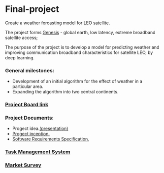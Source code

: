 # Final-project
Create a weather forcasting model for LEO satellite.

The project forms [Genesis](https://innovationisrael.org.il/content/%D7%9E%D7%A4%D7%92%D7%A9-%D7%94%D7%AA%D7%A0%D7%A2%D7%94-%D7%9C%D7%9E%D7%90%D7%92%D7%93-genesis) - global earth, low latency, extreme broadband satellite access; 


The purpose of the project is to develop a model for predicting weather and improving communication broadband characteristics for satellite LEO, by deep learning. 


### General milestones:
- Development of an initial algorithm for the effect of weather in a particular area.
- Expanding the algorithm into two central continents.


### [Project Board link](https://github.com/MichaLasry/Final-project/projects/1)

### Project Documents:
- Progect idea.[(presentation)](https://github.com/MichaLasry/Final-project/blob/master/Genisis%20Presentation%20011082018.pptx)
- [Progect inception.](https://github.com/MichaLasry/Final-project/wiki/Inception)
- [Software Requirements Specification.](https://github.com/MichaLasry/Final-project/wiki/SRS)



### [Task Management System](https://github.com/MichaLasry/Final-project/issues)

### [Market Survey](https://github.com/MichaLasry/Final-project/wiki/Market-Survey)
